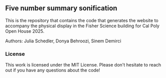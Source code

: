 ## Five number summary sonification

This is the repository that contains the code that generates the website to accompany the physical display in the Fisher Science building for Cal Poly Open House 2025.

Authors: Julia Schedler, Donya Behroozi, Sinem Demirci 

### License
This work is licensed under the MIT License. Please don't hesitate to reach out if you have any questions about the code!
